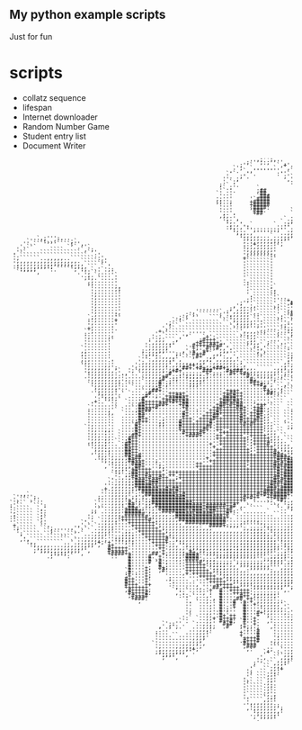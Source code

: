 ## My python example scripts

Just for fun

# scripts

* collatz sequence
* lifespan
* Internet downloader
* Random Number Game
* Student entry list
* Document Writer




<pre style="font: 10px/5px monospace;">                                                                         ,;'';,                                                                                                                         
                                                                      ;''';:;''''.                                                                                                                      
                                                                    ;''`       `,+'                                    ,''''',                                                                          
                                                                  `';  `......`  `,'.                               ,'';,` `,'''.                                                                       
                                                                 .'. `.,''''''''.  `+.                            `''`   ````  `''`                                                                     
                                                                `'` ..''.      :''` `'`                          :'.  .,'''':...`.':                                                                    
                                                                '. .,'.          ;'` `'                         ;'  .'';.``.;''...`';                                                                   
                                                               '' .,'             ,'.`;;                       :' `:'.        .''...'.                                                                  
                                                               ' `.'               :'..'                      `'``;'            ''..:'                                                                  
                                                              ;'`.'.                ':.;:                     '.`:'              ''..';                                                                 
                                                              '`..'      `,         `'..'                    :; .'                ',.,'                                                                 
                                                              '`.'.      ;##         '..'                    '`.'`          `     `'.,'`                                                                
                                                             `'..'        ##,        ,'.'.                  `'..'         .##+     ',,;:                                                                
                                                             .'..'       `###         '.:;                  ;,.;.          ###:    .',,'                                                                
                                                             ,;..'     '`####         '.,'                  '..'           +###     ',,'                                                                
                                                             ,;..;     +#####        `'.,'                  '..'           ####     ',,+                                                                
                                                             `'..'     +#####        `'.,'                  '..'         :+####`    ',,'                                                                
                                                              '..'     ;####:       `.'.:'                  '..'         ;#####`    ',,'                                                                
                                                              '..'     `###.       `.:',:'                  '..'         `#####     ',,'                                                                
                                                              ',.'.     +##        `.',,;:                  '..'          ####.   ` ',,'                                                                
                                                              ,;,.'      `         ..'.,'`                  '..;,         .###     .',;,                                                                
                                                               ',.',             `..':,,'                   :,..'          `;`     ',,'                                                                 
                                                               ':,.'.           `..;'.,:'                    '..'.            ``  .',,'                                                                 
                                                                ',.,'..`      `...:'.,,'`                    '...'.           ` `.',,,'                                                                 
                                                                :;,.,':..........''.,,;'                     :;..;'.`       `  `.'',,'.                                                                 
                                                                 ':,..'',......;''.,,,'                       ',..''..`` ````...''.,,'                                                                  
                                                                  ',,,.,''''''''..,,,'.                       ,',..;',........,+'.,,;;                                                                  
                                                                   ':,,,,,...`..,,,,+,                         ':,,..+'':,,:''',.,,,'                                                                   
        `,;''':.                                                    ';,,,,,,,,,,,,:'.                           ':,,,..;'''';...,,,'`                                                                   
     `'''':,,:'''';`                                                 ,':,,,,,,,,:''                              ':,,,,,,,...,,,,,':                                                                    
    ''.```````````;'',                                               .:;+,,,,:'',                                 ';,,,,,,,,,,,,,':                                                                     
   '.```         ```.''`                                             :,,,,,,,,'`                                   :';,,,,,,,,:''`                                                                      
  '.``      ````     `,';                                            ',,,,,,,,'                                      ,''+,,,,,'.                                                                        
 .'``    ````````````  `''                                           ',,,,,,,,'                                       ',,,,,,,,'                                                                        
 '.````````````````````  :'                                          '.``````::                                       ::,,,,,,,'                                                                        
 ',``````..,,,,,..``````` :'                                         +```````'`                                        ',,,,,,,:,                                                                       
 ',,,,,,,,,,,,,,,,,,.````` ;'                                        '```````'                                         ':,,,,,,,'                                                                       
 ',,,,,,,,,,,,,,,,,,,,``````'.                                       '```````'                                          ',,,,,,,'                                                                       
 ::,,,,,,,,:;''''':,,,,```.`.'                                       '```````'                                          ',,...,,'                                                        :'''':         
  ':,,,;'''':.`````;':,.`..`.;:                                      '```````'                                          ,;......;                                                     .''.```.;';       
  `''''',           .'',``....'                                      '```````'                                           +......:`                                                   ';`````````:'      
                     .',.`....'`                                     '```````'                                           '......:.                                                 ,'````````````.'     
                      ;:,.`....'                                     '```````'                                           .;.....:.                                                :'```         ``:'    
                       ',......'                                     :.``````'                                            '.....:.                                               ;'``             `;;   
                       ;,......'                                     .:``````'                                            '.....;`                                              :'``    ``````     `'`  
                       `'......;,                                     '``````;`                                           '.....'                                              `'``   `````````    `.'  
                        '......,;                                     '``````:,                                           ;,....'                                              '.`  ````````````    `',
                        ',......'                                     '``````.;                                           ,:....'                                             ;'`` ``````````````   `.'
                        ',......'                                     '.``````'                                           .;...`'                                             '`` ``````.,,,,,```` ```'`
                        ',......'                                     .:``````'`                                          ,;...;;                                            ;:`  `````,''',,,,```````:'
                        ',......'                                     ,'``````''''+,                                      ;:,,,'`                                            '`` `````,,:'''',,,`````.,'
                        ',......'                                   ;'''``````'.``,##+                                    ':,,,'                                            .'`` ````,,''`  ;',,.````.,'
                        ',......'                                 ,';,.;,`````,;``.':+#'                                  ',,,;;       `..`                                 '.` `````,;;     ':,,````,,'
                        ',......'                                ;',,,..'``````'``,''':##                                .',,,'     ,''''''''`                              '`` ````,,'      `',,```.,,'
                        ',......'                     .'''''''` :',,,,,`'``````'``,+''':+#       :'''''''':             .'''''''';,''.......,+'                            `'.``````,'`       ',,,`.,,,'
                        ',.....::                   ;';.``````;'',,,,,,`::`````'.``#+++';'#  `'''':.``````.;';       .'';,........;'':...`  `.,':                          ,'``````.,'        ',,,,,,,,'
                       `;,.....'`                 ;',```   ````.':,,,,,``'`````,;``,+.#;''+#'';,.```   `````,:';   :''.`.`        ``.;''........''                         ;:``````.;.        ',,,,,,,,'
                       ::,.....+                `':``         ```',,,,,,`'.`````'`````;''''#',,,.`` ````````,,,;',';.``              `.,''......,''                        '..`````.'         ',,,,,,,'.
                       ',......'               ;'```  ```````` ``.',,,,,'''`````'':```,+++''':,,,```````````,,,:';```     ```......`  `...':...,,,''  `.,`                 '...````.'         .',,,,,;'
                       ',......'              ':``  ```````````  `,',,,'';'`````:;'':``#++++`+,,,``````````,,,''.```   ```.................:',,,,,,'''';;'''.              '.....``.'          ';,,,''  
                       +,.....'.             ',`` ``````````````` `'''''''''`````';;''.+++++`,+,,,````````,,:',```   `.```..................,+,,,:'':,......''             '....`.`.'`          ,''':   
                      `',.....'             +.```````````````````` `',,,,.:;''';`':;;;',`##'``;',,,`````.,,''````   ````..`:''''''''',......,,','',,,,.......,'`           ::.......;,                  
                      ::......'            '.```````,'''''.`````````,',,,``````,''',,;;':`'````''''''''':,';````  `````.:'';,,,,,,,,,'':....,,,',,,,,,.........'`          `'.......,'                  
                      ',.....,:           ':,.````.''`   `+':`````` `':,,`````````.'':;;',``````':,,,,,:''.````  `````;''::'+++';;:,,,,'',,,,,,,',,,,,.:........'           '........'                  
                      '......'`          :',,,```,'     :#+++'````````',,````````````'';;',````.,';,,,,,'.```   `.``,'+######,:;;'''''';';,,,,,,;:,,,:,,''......,'          '........;;                 
                      '......'           ',,,,,,:'     +#+++++'.``````;;,,``;'''.`````.'';',,,,,,,'',,:'````  ````.''+':'++'......````,'''':,,,,,',,,,...,+......',         .'........'                 
                      '......'          ':,,,,,:'     #++++##+#'.``````',,`.'``.''``` ``:''',,,,,,,'';'````  ```.,';;'+#++#.`..`        `.:''',,,;:,,,,;''''......'          '........:;                
                     `'......'          ',,,,,,'    `'+;''#:;#,,'.`````.':,'`````':```  ``'':,,,,,,,:'```` `````;':''#:`+#...................:'':,',,''`  `'......;,         `'........'                
                     ,;......'         ;:,,,,,'    ,'.+''++```,,,'```````;',``````'````  ``'',,,,,,;'``````````'+'''++````....`.................''+,'.     .;......'          ;'.......:;               
                     ,:......'         ',,,;''''';:'.`#++#``,,,''''``````:,```````;:`````  `:+,,,,''.````````.+:#+++#`````..`.:'''''''';,.........''.       '......'           ',.......'               
                     ::......'         ':'';:,,,,''```,#+`.,,'':,,'.``````````````,;`````   `,',,'',,```````,':,#+++'.```,'''':........,;''':.......''      '......:,           '.......,'              
                     ,:,.....'.       `'':,,,,,,:',`````,,,;',,,,,,'``````````````,':`````   `.+';,,,.`````:',,,:++#``,'''.`..````   ```....;'',......';    .;....,,'           .'.......'              
                     .;,.....:'       ';,,,,,,,:',,,,,,,,,':,,,,,,,';````````````,:'''`````   `.',,,,,.```'',,,,,::,'''...``               `...'':.....:'.   ',,,,,,'            ';......;:             
                     `',....,,'      ':,,,,,,,,',,,,:++;:',,,,,,,,,:',``````````.,';;;'.````   `.',,,,,,.'',,,,,,:'':````   ````.........``   ...'',.....''  ',,,,,,'             '.......'             
                      ',,,,,,,';    ':,,,,,,,,';,,'##+'+#+,,+##+:,';;',,.`````.,,;',,:;'.````  ``,',,,,,'''''''''';`.````.`...................``...''......';',,,,,,'             ;;......'             
                      ',,,,,,,,'`  ';`.,,,,,,,',+#+''''''###''''#+###';,,,,,,,,,:':,,,:'',````  ``:',,,';;;;;;;''```````.,;''''';:..............`...,':.....,'',,,,,'              '......'             
                      ':,,,,,,,:'.,'..`.,,,,,''#'';:;;;:;'+';:;''#+'+#+;,,,,,,,'';''''':;':````  ``:':';;;;;;;',````.;''';:,...,:'''':,,,,,,..........''......,''':,'              '......;.            
                      .',,,,,,,,:''.....,,,,,+#':::';;;;::;'''''''''''#'':,,,;'';'':``:'';':````  ``:';;,,,:''````;'':.`````````...`,'':,,,,,,.........:'........:''';             '......:.            
                       ',,,,,,,,,';....`.,,,:#'::;''';;;;;'''''''''''''#;''''';''```.'':;;;':````````.';,,,''```'';``             `....';,,,,,,,,........'...........:';           '......,,            
                       ',,,,,,,,,'.....`.,,,#':;''''';;;;''''''''''''''##+;;;''````''.,,,,,;';`````````'':';``'',`  ```..,,,,,,,,.  `...'+';,,,,,,,,......'............;'          '......,,            
                       `',,,,,,,':.``....,,,#';'''''';;;''''''''''''''''++#;';```,'.````,,,:;''```````.,:';,:':  ````.,,,,,,,,,,,,,. `...'++'';,,,,,,,....:'',..........;'         '......,.            
                        ',,,,,,,'.. `....,,;+''''''''''''''''''''''''''''''#,,.`;'```````,,,;;''``````,,:',''` ````.,,,,,,;'''''':,,,``...'###'';,,,,,,....':''.........,'`       `'......:`            
                        .',,,,,:'.  ...`.,##+'''''''''''''''''''++++'''''''++,,';````````,,:'';''.```,,,':': ````.,,,,;''++++++++'':,.`...'#####+':,,,,,....',,'........,,'       '.......'             
                         ';,,,,'.` `....:#'''''+++++'''''''''''++##++'''''''##';````  ```,'''';;;''`,,,':'. ````,,,,''+##++++++++++':,....;+#####+';,,,,,....',,',....`.,,'      :'.......'             
                          ':,,,'.  ....,#'';''+++##++''''''''''+#+#++''''''''''````  ```'':,,:';;;'''::;'. ````,,,;'+###++++++++++++',,,.,:'++++###'',,,,,...;',,'.... .,,;`    ,'........'             
                         ':':,:;`  ....#'''''++#####+'''''''''+####++'''''''''````  ``.';;,,,,,';;;;''''.`````,,,'';#+##++++++++++++',,,,,:'++++++##'',,,,,...;',,;... .,,:,   ;+.........'             
                        .+..'''.  `...'#++++++#+#++##'''''''''+##+##+''';''''.```  ``,';;;,,,,,,'';;;;'.`````,,:';;;###++++'''''+++++;,,,,:+++'++++##+',,,,,...,'''''. .,,:'.:';.........;.             
                        '.....'.  ....##++++##+'''+##''''''''+##+#+##''''+++'```` ``.';;;;,,,,,,,';;;':````.,,:';;;##+##++++'''''++++',,,,'++''##+++##':,,,,,........ `.,,:'';...........'              
                       `'.....'`  ..`.##+++#'''''''+#'''''''++#++++##+''++#',```  ``';;'''';,,,,,,';;'`````,,;';;'####+####++''''++++;,,,,''''####+++##',,,,,,......` .,,,;;,,,.........,'              
                       ::....,'` `...,####''''''''''+'':'''++#++++++#+''+##',```  `:;''':..:'+:,,,:''`````,,:';;'#++##'+++#++++'''+++',,,'''''#+##+++##+',,,,,,...`  .,,,,':,,,........,'`              
                       '.....;,  `...:#+'''''''''''#+'''''+++#++++++++'++##',``` ``'':,,``````:',,,'.````,,:';;;#+#++''''''#+###'''++''''''''#+++#+++###+;,,,,,,,...,,,,,,',,,,,,....,,;'               
                       '.....'.  .....##'''''''''''#+''''+++##'+++++#+'++#+;,``` ``',,,,```````.':;'````,,,';;;##+++'+'''''#####''';'''''''''#+++#++++###',,,,,,,,,,,,,,,;',,,,,,,,,,,:'                
                       '.....'.  .....#++'''';'''''+++''++++#+++++++#++++#+:,``` ``',,,```` `````'',,,.,,,';;;;#+++''''''''''''+#';''''''''''#+++#+++#####',,,,,,,,,,,,,,',,,,,,,,,,,:'`                
                       '.....'.  ....:#++''';;''''#+++'++++#'+++++++#+++#++:,.`` :`',,,`````   ```',,,,,,;';;;;#'+''''''';''''''#;;;;;'''''''#+++#########+',,,,,,,,,,,,'',,,,,,,,,,''`                 
                       ',....'.  ...`#+''''';;''''#++++++++#'++++++++#+#+++:,,`` `':,,,''````   ``.',,,,,';;;;;#'''''''';'''''''#;;:;;'''':'+#+++####+####++',,,,,,,,,,'''':,,,,,:'''                   
                      `',....'.  ....#+'''''''''''#+++++++#+'++++++++++++++;,,``  ;,',,,:'`````  ``;',,,';;;;:,#+''''''';'''''''#;;::'''''''+#++++##++######+':,,,,,,,'';;''''''''''                    
                       ',,..,;.  ....#+'''''''''''+++++++#+''++;;++++++++++',,.``  '',,,,;'`````  ``',,;';,,,,#++'''''';;'''''''#;;;:::::;''#+++++++++++++##+'''';;''';,,:;;;::,,,,'`                   
                       ',,..::. `....#+''''''''''''#++++#+''''+++++++++++++',,,``   ,'';::':`````  `.',';,,,,#++''''''';;'''''''#;;;';::;'''#+++++++++++++#++';;''''',,,.,:;':,,,,,:'                   
                       ',,,.:,. `...##+'''''''''''''+###+''''++'+++++';+++++:,,,``   `.,:::'`````   `'';,,,,,#'+''+'''';''''''''#'';'''''''+#+++++++++++++#++';;;;;':,..,,;''',...,,'`                  
                       ',,,.;,. `..#++'''''''''''''''''''''''+++++++++;;+++++,,,.`````````,;'`````  ``',,,,,'+''''+'''';''''''''#''''''''''+#+++++++++++++#++':,,,,',..,;';:,;:....,:'                  
                       ',,,.;,.``.:#++''''''''''''''''''''''''++++++++';+++++:,,,.````````,,'.`````  `':,,,,#+''''#'''''''''''''#''''''''''+#++++++++''++++##+,,,,,'..,';.`.,,+....,,+                  
                       ::,,,;...`.##++'''''''''''''''''''''+''++++++++';++++#',,,,,```````,,;'`````  `.',,,,++''''#+''''''''''''#'''#''''''+#+++++++++;++++++',,,..'.,',`  .,,'.....,;,                 
                       `',,,:,....#+++''''''''''''''''''''''+''+++++++';'+++++',,,,,,,,,,,,,;'.`````  `',,,,:#+'+'+#'''';'''''''+#'##+'''''#++++++++++;'+++++',....',',`  ..,,'..;`.,:'                 
                        ',,,:,....##++'''''''''''''''''''''''++++++++++;'++++++':,,,,,,,,,,;;;'`````  `,',,,,#+'''+#'''''''''''''###+#''''+#++++++++++;'++++#',....';:`  ...,:'..; .,,'                 
                        ,',,:;....##++''''''''''''''''''''''+++++++++++;'+++++#+'':,,,,,:;;;;;'.`````  `',,,,'#'''+#+'''''''''''''+++#++'+#+++++++++++;;++++++,....';.  ...,'''.., ..,'                 
                         ',,,',...##++#'''''''''''''''''''''++++++++++++++++++###+'';;;;;;;;''''````.  `':,,,#'+'''##''''''''''''''''#++++#+++++++++++';++++++'....,;. ...,';;+.'` ..,'                 
                         .',,',,,,;#+##'''''''''''''''''''+''++++++++++++++++++####+''''''''';;'.`````  .',,:#++'''+++''''''''''''''''####++++++++++++;;++++##'.....'.....';;';,'` .,,'                 
                          '',',,,,,##+++''';'''''''''''''''++++++++++++++++++++#++###',,,,,,;;;;'````.  `',,;#++'''+#''''''''''''''''''+++++++++++++++++++++##'.....''...';;;','.  .,,'                 
                           ''':,,,,:###+'''';''''''''''++'''++++++++++;+++++++#+#+###',,,,,,:';;'..`.`` `;:,;##++''+#''''''''''''''''''+++++++++++++++++++++##+;.....''.';;;'''.` `.,:'                 
                            ,'',,,,,:##+'''';;'''''''''+++++++++++++++'+++++++##+####',,,,,,,+;;;'.````  .',,#++''''++'''''''''''''''''++++++++++++++++++++++##'.....';'''''':..  .,,;:                 
                              ',,,:'+#++++''';''''''''''+++++++++++++++++++++++#++###',````.,';;;'`````` .',,###++''+#''''''''''''''''''++++++++++++++++++++++#',.....+.......`  .,,,'`                 
                              ':,'';##+++++++''++++++++++++++++++++++++++++++++#+####'``````,';;;';`.`.``.;;,:#+#++''''''''''''''''''++'++++++++++++++++++++++#+'.....,'..`     ..,,,'                  
                              `''';;##++#+++++'++'+++++++++++++++++++++++++++++#+####'``````.;';;;'```.....',,##+++'''''''''''''''+'++++++++++++++++++++++++##+#',.....;'........,,,:;                  
                              .':,:;+#+++#++#++'';++++++++++++++++++++++++++++##+###;'```.```:''''',.......',,####+''''''''''''''''+'''++++++++++++++++++#+++####'...`..;'.....,,,,,'                   
                             `':,,,;;###++##+++++''+++++++++++++++++++++++++++#+#+##;+```````,',``.+.`.`.``,',####++''+'''''''+''+'''+++++++++++++++++++##++++###+'... ..,':,,,,,,,;;                   
                             ':,,,,;;###+###+++++++++++++++++++++++++++++++++###+####'.``.```,'` `.'.....``.',##+#++++#'''''''+++'+'++++++++++++++++++++##++#+###:''...`...'',,,,,,'                    
                            '',,,,,:;#####+++++++++++++++++++++++++++++++++++#+++####..``.```,'.`..,'.......':##+#++++#''++'+''''''++++++++++++++++''++####+#####,,''.. `..,'',,,:'`                    
                            +.,,,,,:;;######++#+##++++++++++++++++++++++++++###+####+`.``....,'.`...'........':####+++#'+++++''++++++++++++++++++++;'+###########,;;''.. `..,'':''                      
                           ':.,,,,,;'''#########+#+++++++++++++++++++++++++###+#####;.``....,,'`....;;.......':######+#++++++++'++++++++++++++++++;;++##+##+####';;;;':.  ..,,';`                       
   .,`                     '..,,,,,'';';#########++#+++++++++++++++++++++#+#+#####+'......,,,,',,,,,,'........',########++++++++++++++++++++++++;;;'+++####+###';;;;';'..  .,,,'                        
 `''''':                  ;;..,,,,,';;';;'##########+++++++++++++++++#+#++''++####''...,,,,,,:',,,,,,',.......',,+########++++++++++++++++++++++;;'++##+++++###;;;''';':.  ..,,'                        
 ',```,''                 '...,,,,'+';;';;##########++++++++++++++++++'':...,;'+#;',,,,,,,,,,':,,,,,,:'.......,',,+###++###+++++++++++++++++++';;'++++++#+++###;'';,,;;'.  ..,,:;                       
`'``` ``''               `'...,,,,'#+';';;############++++++++++++++''..`   `..,'':,,,,,,,,,,',,,,,::,',.....,,';;+########++++++++++++++++++';;'++++##+++####;,,,,,,:;'.` ..,,,'                       
:'``   ``':              ',...,,,:'##''';;,##############+######++#',.`       `..';,,,,,,,,,,',,;''''''',,.,,,,,';'#########++++++++++++++++++++++++++++######,,,,,,,:;'.` ..,,,'                       
':````  `,'              '``..,,,'+###';':,:#############+###++++#'..  ````    `..';,,,,,,,,';:'';;;;;;':,,,,,,,;';######+++#++++++++++++++++++++++++++######',,,,,,,;;'.` ..,,,'                       
',````` `::             ;; ...,,,'#####'',,,:#######++###++##+++#+:.`.......`   ..`':,,,,,,,''';;;;;;;''',,,,,,,,';'######++##+#+#+###+++++++++++++##+#######;:,,,,:;'''.  ..,,,'                       
',````` `;.             '` ..,,,,'######'',,,,,:,#####+#####++++#'`...........``...,',,,,,:''';;;;'';;';';,,,,,,,,';+##########+++#+##++++++++++#+#+++######'';;;;;''';'.  ..,,,'                       
::````` `;`            ';  ..,,,;+++++++#',,,,,,,##############++.`................,,+:,:;;''''''''''''''',,,,,,,,;';;##########+++#+++++################+;;;'''''''::'.`  .,,,,'                       
.'````` `;`           .'. `.,,,,'++++++++#',,,,,,,##############'.....,,,,.........,,;';;;'''';;;;;;::,,;'',,,,,,,,'';;;;#########+#++##++####+########;;';;;;;;;;'::''.  ..,,,,'                       
 '````` `.'          `'.  ..,,,:'''++++++++:,,,,,,,'############'...,:''':,,.......,,,';;;'';;;;;:,,,,,,,,';,,,,,,,,'';;;#################+#+#########;;;;';;;:,:;':''.`  ..,,,:,                       
 +`````  `'.        ,'.` `.,,,,'''''+++++++',,,,,,,,,,,,:''####+:,,,''''''',,,....,,,,,';'';;;;;,,,,,,,,,,,';,,,,,,,,;';;;##########################';;;;;';;,,::,'''.`  ..,,,,'                        
 :;````` ``';     .''.` `..,,,;''''''+++++++',,,,,,,,,,,,,,;''''''''';,;;;;':,,,,,,,,,,:'';;;;;:,,,,,,,,,,,,';,,,,,,,,,''';;;;;########'######+;;;;'';;;;;';,,'''''..   ..,,,,,'                        
  '`````  ``;'''''',.` `..,,,,'''';;''+++++++',,,,,,,,,,,,,,,,,,,,,,,,,:;;;;':,,,,,,,,,,;';;;'':,,,,,,,,,,,,,':,,,,,.,,,:'''''';;####'...:;::;;;;;;';;;;;;':,,+.....`  ..,,,,,+                         
  ';````` `````..``` `...,,,,'''';;;;''+++++++',,,,,,,,,,,,,,,,,,,,,,,,:;;;;;',,,,,,,,,,,'';;;;'',,,,,,,,,,,,,+,,,,,,..,,,,,,,,,,.......,,,,,:;;;;';;;;;;;':,,'.. `.....,,,,,;'                         
   '.````` ````````.....,,,,''';;;;;;'''+++++++',,,,,,,,,,,,,,,,,,,,,,,;;;;;;;',,,,,,,,,,,:''''''',,,,,,,,,,,,:+,,,,,,.................,,,,,,,;;;';;;;;;;;':,,'........,,,,,:'                          
   ,',````````````.`..,,,,,';'':;;;;;''''+++++#'',,,,,,,,,,,,,,,,,,,,,,;;;;;;;;',,,,,,,,,,,,''''''',,,,,,,,,,,,'';,,,,,...............,,,,,,,,;;';;;;;;;,,':,:'......,,,,,,:'                           
    '',,````````..`.,,,,,,+; +'''';';'''''+++++:;':,,,,,,,,,,,,,,,,,,,;;;;;;;;;'',,,,,,,,,,,,,:'''';,,,,,,,,,,,,''':,,,,,,..........,,,,,,,,,;'+';;;;;;,,,;:;''',,,,,,,,,,:'`                           
     '',,,,,....,,,,,,,,;', `++''''''''''''+++',,,'',,,,,,,,,,,,,,,,:;;;;;;;;;;;';,,,,,,,,,,,,,,;;'':,,,,,,,,,,,:';'':,,,,,,,,,,,,,,,,,,,,,,:'';;'';;;,,,,;'';;':,,,,,,,,''                             
      '',,,,,,,,,,,,,,:''    #+++++'''''''''++',,,,;';,,,,,,,,,,,,:;;;;;;;;;;;;;'';,,,,,,,,,,,,,,;';',,,,,,,,,,,,':;''';,,,,,,,,,,,,,,,,,,,'';';;;;'''''''':,;;;'',,,,:'':                              
       ;';,,,,,,,,,,;'',     #+++++''''''''''+',,,,,'+'';;:,,,::;;;;;;;;;;;;;;''';';,,,,,,,,,,,,,;;''',,,,,,,,,,,,',:';''':,,,,,,,,,,,,,,'':,';;;;,,,:;::,,,,,:;;'''''':       ,''''.                   
         ''';:,:;'''',       +####++''''''##'+;,,,,;+##+'';;;;;;;;;;;;;;;;;;''';;;''',,,,,,,,,,,,;;'''',,,,,,,,.,,:',,';;'''':,,,,,,,,;'':,,,';;;;,,,,,,,,,,,,,;;;;;'          '...,''                  
           .;'''':`           ::   #'''''#.'+':.,,,'####''''';;;;;;;;;;;;'''';;;;;';'';,,,,,,,,,,;;''''',,,,,,,,..,;',',;;';;''''''''';,,,,,'';;;;,,,,,,,,,,,,,;;;;'`          '....,:'                 
                                   #'''''# ,+',..,,'####';;;;'''''''''''''';;;;;;'';;;''',,,,,,,,;;''';'',,,,,,,...,;'';::''''',,,,.,,,,,,,,';;;;;,,,,,,,,,,,,,;;;'.           '.....,::                
                                   #'''''# `#',...,'++++#';;;;;;;;';;;;;;;;'';;;;';;;;;;'''';;;;'''';;;;'',,,,,,,...,:':;'';:,,,,...,,,,,,,''';;;;,,,,,,,,,,,,,;;'':           '.....,,'                
                                   #''''''  #':....'++++++';;;;;:,,';;;;;;;;;''''::;;;;;;';;'''';'';;;;;;'',,,,,,,...,,+',,,,,,.....,,,,,,;';'';;;:,,,,,,,,,,,,;';;'          `'.....,,'`               
                                   #''''+;  #+;....'++++++'';;;;,,,,''';;;;;;''',,,,;;;;;';;;;;;'';;;;;;'''',,,,,,,....,,'',........,,,,,;';;;'';;;,,,,,,,,,,,'';;;';         ;,.....,,::               
                                  `#''''+:  ;#'....'+++++++';;;;,,,,,,:'''''';,,,,,,:;;;'';;;;;'';;;;;;''+#+',,,,,,................,,,,,;';;;;;''';:,,,,,,,,''';;;;;',        '......,,:;               
                                  :#':''+:    '....,+'++++++'';;,,,,,,,,,,,,,,,,,,,,;;;;';;;;;';,;;;;;'';'+#+';,,,,,,.............,,,,,'';;;;;;;'''':,,,,;''';;;;;;;;'.      ,'......,,:;               
                                  '+''''+;    '.....''''+++++'';;,,,,,,,,,,,,,,,,,,:;;;';'';'',,,,;;;'';;:''+#+':,,,,,..........,,,,,:'';;;;;;;;'+#+''''';` ';;;;;;:,,+;     '......,,,::               
                                  #++'''+'    .;.....'''''+++++';;,,,,,,,,,,,,,,,,,;;;':,,;;:,,,,,;;'';:,,,,''+#'';,,,,,,,...,,,,,,:''++';;;:,:;;'+#####;   :';;;;:,,,,''`  ':......,,,'.               
                                  #++'''+'     '......:''''+++++'';:,,,,,,,,,,,,,:;;'':,,,,,,,,,,,;'';:,,,,,,:''+#+'+':,,,,,,,,,:'''+##+#':,,,,,:'+++++#`    ';;;;,,,,,.,+'''''....,,,,'                
                                  #+++''++     :'......,'''''+++++'';;;:,,,,,,:;;;;'',,,,,,,,,,,,:''';,,,,,,,,,:+'##++'''''''''''+++++++++',,,,,,'++#'+#     ;';;:,,,,,....,,.....,,,,,'                
                                  +++++++'      ',.....,,'''##'+++++'''';;;;;;;;;'';,,,,,,,,,,,,:'+##'',,,....,,,:''#####+++++++++++++++++',,,,,,:++# #:      ';;,,,,,,,.........,,,,,;:                
                                  ,#+++++;      `'..`...,:'+` #''++++++'''''''''',.'',,,,,,,,,:''+####'':.........,:'++++++++++++++++++++++;,,,,,,''#         .';,,,,,,,........,,,,,,'                 
                                   #++++#.       ,'.. ...,':  #'''+++++';;;;;;;:    ,'''';;''''+++++++##'',.........,;'++++++++++++++++++++',,,,,,''+          ';,,,,,,,,,....,,,,,,,',                 
                                   ;#+++#         :'. `...,'  #'''''#++';;;;;;;'       `.:++++++++++++++#+'+...........'+++++##++++++++''''',,,,,,'+.           ';,,,,,,,,,,,,,,,,,,:'                  
                                    +###:          ''` ...,', #''''##'++':,,,,:'           #+''''''+++++++#+''..........,'++'  ' +++'''#''''.....,'+             '',,,,,,,,,,,,,,,,:'                   
                                     `,             '. `..,:' #'''# :+'+',,,,,,;:          '''''''''++++++++#+';..........''     .''''#;+'''......'               '',,,,,,,,,,,,,,:'                    
                                                    ''  ...,' #'''#  #''+',,,,,,'`          #''''##'''++++++++#+'..........:'    `+':'#`+'''......'                .';,,,,,,,,,,,;'                     
                                                    ''  ...,' #':'+  #'''':,,,,,,'`         #'''#`.#''''+++++++#+',.........,'    +''+..+':'......'                  ;';,,,,,,,:''                      
                                                    ';  ...,'.#';''  #''''',,,,,,:'         #'''#  #'''''''++##+##',+..` ....,'   #++# '''''.....,;                    ;'';::'''`                       
                                                    '.  ..,,'.#''''  #'''#+',,...,:'        #;;'#  #'''''''++#.##, ':,..` `...;'  +++# #''':.....;.                      `:;;.                          
                                                    '`  ..,,'.#+'++  #'''+ ',.....,:'       #'''#  #';:;'''+#, +#   ''...  ....'`  ##` #++'......'`                                                     
                                                   ':` `..,,+ #++++  #''+.  '......,',      #+++#` #''''':'+#        '....  ...,'   `  #++'......'                                                      
                                                  `'.  ...,,' #++#; `#''+.  ,'......,'      ++++#` #'''''''+#        :,...  ....'      #++'......'                                                      
                                             `'::''.  `..,,,' `#+#  ,+''+.   '......,'`     `#++#  #''''++'+,        `;...  `...'      ;#+'......'                                                      
                                            ,'.;';.   ...,,;;  .#`  ;+;;';   ,'.....,:'      ,##'  #'''++++#          '...`  ...'       :+,.....,'                                                      
                                            '..`     ...,,,'        '';''+    '......,'            #'''+##+#          '...`  ...'        '......;,                                                      
                                           ::..     ...,,,:'        +''''#    '......,'            #'''+#'##          '...`  ...'        '......+`                                                      
                                           '....``.....,,,'`        +''''#    ',.....,'            #'''+' ##          '...`  ..,'        '......'                                                       
                                           '..........,,,;'         '++++#    ':.....,+            #'''+.             '...   ..,'       `'......'                                                       
                                           '.........,,,,'          .#+++#   .;;.....,'           `#'''+`            .;...  `..,'       ,:.....,'                                                       
                                          `'.......,,,,,',           #+++'   '......,,'           `+'''+`            ',... `...,'       ;,.....',                                                       
                                           ',....,,,,,,';            ;###    '``....,;;           `+':'+`            +........,;:       '...`..'`                                                       
                                           ',,,,,,,,,:+;              ,:    ;; .`..,,'`           `#'''+.           `'...``...,'`       '...`..'                                                        
                                           ;;,,,,,,,''.                    `+  ...,,,'             #'''+;           '........,,'        '... ..'                                                        
                                            ';,,:''',                      '` ```,,,':             #++'++          ',........,:'        '... ..'                                                        
                                             ;''',                        ',  ``,,,:'              #+++++         ',........,,'`        '... ..'                                                        
                                                                         ';  ``,,,:'`              ++++#:        :;,.......,,:'         '... .,'                                                        
                                                                        ;'  ``,,,:'`                #++#         ,;,,.....,,,'.         '... `.'                                                        
                                                                       .'  ``.,,;'`                 `#+           ',,,,,,,,,:'          '...  .'                                                        
                                                                       '`  ``,,:+                                 .',,,,,,,,'`          ',..  .'                                                        
                                                                      ';  ``.,,'`                                  :+,,,,,,''           ;:..` .':                                                       
                                                                      '` ```,,:'                                    ,';,,,;'            ,'...  :',                                                      
                                                                     .'` ```,,'`                                      '+'';              '...  .:''''''`                                                
                                                                     ',` ```,,'                                                          '.... ...,':::'                                                
                                                                     '`` ``.,:'                                                          '......`.'::::;'                                               
                                                                     '`````.,;:                                                          ':.......;:::::'                                               
                                                                     '`````.,'.                                                          .'......'::::::'                                               
                                                                     '`````.,'.                                                           '......'::::::'                                               
                                                                     '`````.,',                                                           ':.....'::::::;                                               
                                                                     '.`````,;;                                                           `'.....;::::::'                                               
                                                                     ''````,,:'                                                            ',....;::::::'                                               
                                                                     .',,,,,,,'                                                            `'....;::::::'                                               
                                                                      ':,,,,,,;;                                                            :'...':::::',                                               
                                                                      ,',,,,,,,';                                                            ''..':::::+                                                
                                                                       ':,,,,,,,'                                                             :':,;:::'`                                                
                                                                       .',,,,,,:'                                                               ;'''''                                                  
                                                                        ;',,,,:'                                                                                                                        
                                                                         ,'''''                                                                                                                         
</pre>
